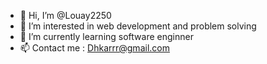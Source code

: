 - 👋 Hi, I’m @Louay2250
- 👀 I’m interested in web development and problem solving
- 🌱 I’m currently learning software enginner
- 📫  Contact me : Dhkarrr@gmail.com 

<!---
Louay2250/Louay2250 is a ✨ special ✨ repository because its `README.md` (this file) appears on your GitHub profile.
You can click the Preview link to take a look at your changes.
--->
